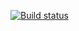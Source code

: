 [![Build status](https://ci.appveyor.com/api/projects/status/v0cnjla9g31unuxh?svg=true)](https://ci.appveyor.com/project/SvetlanaSnegurova/carddelivery)